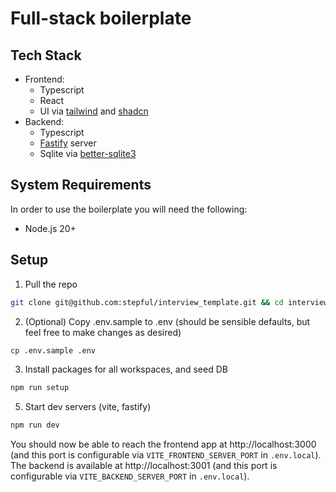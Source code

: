 # Full-stack boilerplate

## Tech Stack
  - Frontend:
      - Typescript
      - React
      - UI via [tailwind](https://tailwindcss.com/) and [shadcn](https://ui.shadcn.com/)
  - Backend:
      - Typescript
      - [Fastify](https://fastify.dev/) server
      - Sqlite via [better-sqlite3](https://github.com/WiseLibs/better-sqlite3)

## System Requirements
In order to use the boilerplate you will need the following:
- Node.js 20+

## Setup
1. Pull the repo
  ```bash
  git clone git@github.com:stepful/interview_template.git && cd interview_template
  ```

2. (Optional) Copy .env.sample to .env (should be sensible defaults, but feel free to make changes as desired)
  ```bash
  cp .env.sample .env
  ```

3. Install packages for all workspaces, and seed DB
  ```bash
  npm run setup
  ```

5. Start dev servers (vite, fastify)
  ```bash
  npm run dev
  ```
  You should now be able to reach the frontend app at http://localhost:3000 (and this port is configurable via `VITE_FRONTEND_SERVER_PORT` in `.env.local`).
  The backend is available at http://localhost:3001 (and this port is configurable via `VITE_BACKEND_SERVER_PORT` in `.env.local`).
